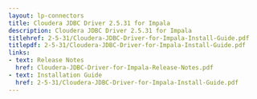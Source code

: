 ```yaml
---
layout: lp-connectors
title: Cloudera JDBC Driver 2.5.31 for Impala
description: Cloudera JDBC Driver 2.5.31 for Impala
titlehref: 2-5-31/Cloudera-JDBC-Driver-for-Impala-Install-Guide.pdf
titlepdf: 2-5-31/Cloudera-JDBC-Driver-for-Impala-Install-Guide.pdf
links:
- text: Release Notes
  href: Cloudera-JDBC-Driver-for-Impala-Release-Notes.pdf
- text: Installation Guide
  href: 2-5-31/Cloudera-JDBC-Driver-for-Impala-Install-Guide.pdf
---
```

